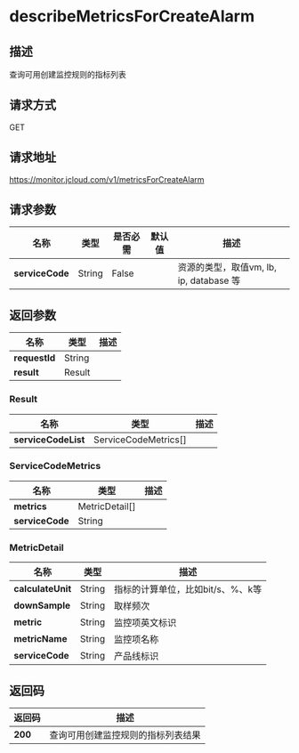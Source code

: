 # describeMetricsForCreateAlarm


## 描述
查询可用创建监控规则的指标列表

## 请求方式
GET

## 请求地址
https://monitor.jcloud.com/v1/metricsForCreateAlarm


## 请求参数
|名称|类型|是否必需|默认值|描述|
|---|---|---|---|---|
|**serviceCode**|String|False| |资源的类型，取值vm, lb, ip, database 等|


## 返回参数
|名称|类型|描述|
|---|---|---|
|**requestId**|String| |
|**result**|Result| |

### Result
|名称|类型|描述|
|---|---|---|
|**serviceCodeList**|ServiceCodeMetrics[]| |
### ServiceCodeMetrics
|名称|类型|描述|
|---|---|---|
|**metrics**|MetricDetail[]| |
|**serviceCode**|String| |
### MetricDetail
|名称|类型|描述|
|---|---|---|
|**calculateUnit**|String|指标的计算单位，比如bit/s、%、k等|
|**downSample**|String|取样频次|
|**metric**|String|监控项英文标识|
|**metricName**|String|监控项名称|
|**serviceCode**|String|产品线标识|

## 返回码
|返回码|描述|
|---|---|
|**200**|查询可用创建监控规则的指标列表结果|
